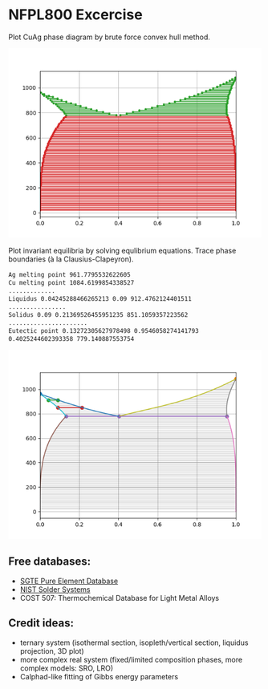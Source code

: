 NFPL800 Excercise
=================

Plot CuAg phase diagram by brute force convex hull method.

![](2022/CuAg.png)


Plot invariant equilibria by solving equlibrium equations. Trace phase boundaries (à la Clausius-Clapeyron).
```
Ag melting point 961.7795532622605
Cu melting point 1084.6199854338527
.............
Liquidus 0.04245288466265213 0.09 912.4762124401511
................
Solidus 0.09 0.21369526455951235 851.1059357223562
......................
Eutectic point 0.13272305627978498 0.9546058274141793 0.4025244602393358 779.140887553754
```

![](2022/AgCu_eq.png)


Free databases:
---------------
* [SGTE Pure Element Database](https://www.sgte.net/en/free-pure-substance-database)
* [NIST Solder Systems](https://www.metallurgy.nist.gov/phase/solder/solder.html)
* COST 507: Thermochemical Database for Light Metal Alloys 


Credit ideas:
-------------
* ternary system (isothermal section, isopleth/vertical section, liquidus projection, 3D plot)
* more complex real system (fixed/limited composition phases, more complex models: SRO, LRO)
* Calphad-like fitting of Gibbs energy parameters
